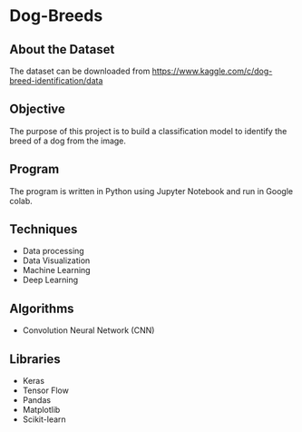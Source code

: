 # Dog-Breeds


## About the Dataset

The dataset can be downloaded from https://www.kaggle.com/c/dog-breed-identification/data

## Objective

The purpose of this project is to build a classification model to identify the breed of a dog from the image. 

## Program

The program is written in Python using Jupyter Notebook and run in Google colab.

## Techniques

   - Data processing
   - Data Visualization
   - Machine Learning
   - Deep Learning   

## Algorithms 

   - Convolution Neural Network (CNN)  
  

## Libraries
  
   - Keras
   - Tensor Flow
   - Pandas
   - Matplotlib
   - Scikit-learn
   
